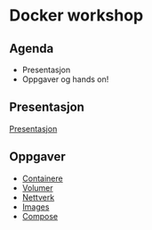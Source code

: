 # Docker workshop

## Agenda

- Presentasjon
- Oppgaver og hands on!

## Presentasjon

[Presentasjon](slides/DockerWorkshop.pptx)

## Oppgaver

- [Containere](containers/README.md)
- [Volumer](volumes/README.md)
- [Nettverk](networks/README.md)
- [Images](images/README.md)
- [Compose](compose/README.dm)
